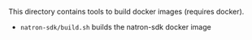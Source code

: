 This directory contains tools to build docker images (requires docker).

- `natron-sdk/build.sh` builds the natron-sdk docker image

